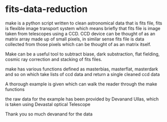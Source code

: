 # fits-data-reduction
make is a python script written to clean astronomical data that is fits file, fits is flexible image transport system which means briefly that fits file is image taken from telescopes using a CCD. CCD device can be thought of as an matrix array made up of small pixels, in similar sense fits file is data collected from those pixels which can be thought of as an matrix itself.

Make can be a useful tool to subtract biase, dark substraction, flat fielding, cosmic ray correction and stacking of fits files.

make has various functions defined as masterbias, masterflat, masterdark and so on which take lists of ccd data and return a single cleaned ccd data

A thorough example is given which can walk the reader through the make functions

the raw data for the example has been provided by Devanand Ullas, which is taken using Devastal optical Telescope

Thank you so much devanand for the data
